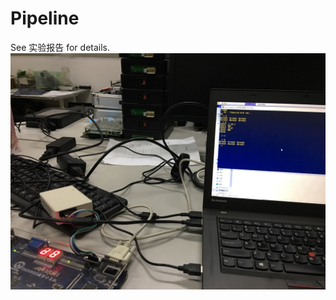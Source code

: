 # Pipeline
See 实验报告 for details.
![alt text](https://github.com/HenryLin97/Pipeline/blob/master/1.jpg)
